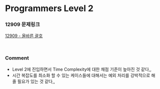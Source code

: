 # Programmers Level 2

### 12909 문제링크

[12909 - 올바른 괄호](https://school.programmers.co.kr/learn/courses/30/lessons/12909)

<br>

### Comment

-   Level 2에 진입하면서 Time Complexity에 대한 채점 기준이 높아진 것 같다,,
-   시간 복잡도를 최소화 할 수 있는 케이스들에 대해서는 예외 처리를 강박적으로 해줄 필요가 있는 것 같다,,
